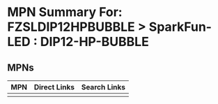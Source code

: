 



# MPN Summary For: FZSLDIP12HPBUBBLE > SparkFun-LED : DIP12-HP-BUBBLE

## MPNs
  

|MPN|Direct Links|Search Links|
| :--- | :--- | :--- |
||||
